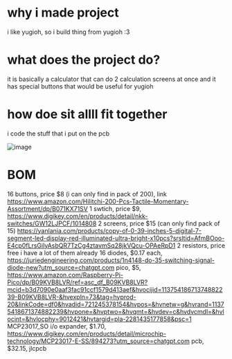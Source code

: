 # why i made project
i like yugioh, so i build thing from yugioh :3
# what does the project do?
it is basically a calculator that can do 2 calculation screens at once and it has special buttons that would be useful for yugioh
# how doe sit allll fit together
i code the stuff that i put on the pcb

![image](https://github.com/user-attachments/assets/3ecbaf89-b288-4ad1-9380-6d929db0e410)

# BOM
16 buttons, price $8 (i can only find in pack of 200), link https://www.amazon.com/Hilitchi-200-Pcs-Tactile-Momentary-Assortment/dp/B071KX71SV 
1 swtich, price $9, https://www.digikey.com/en/products/detail/nkk-switches/GW12LJPCF/1014808
2 screens, price $15 (can only find pack of 15) https://yanlania.com/products/copy-of-0-39-inches-5-digital-7-segment-led-display-red-illuminated-ultra-bright-x10pcs?srsltid=AfmBOoo-E4cp0fLrsGiIyAsbQR7TzCg4ztavmSq28jkVQcu-OPAeRpD1
2 resistors, price free i have a lot of them already
16 diodes, $0.17 each, https://juriedengineering.com/products/1n4148-do-35-switching-signal-diode-new?utm_source=chatgpt.com
pico, $5, https://www.amazon.com/Raspberry-Pi-Pico/dp/B09KVB8LVR/ref=asc_df_B09KVB8LVR?mcid=b3d7090e0aaf3fac91ccf1579d413aef&hvocijid=11375418671374882239-B09KVB8LVR-&hvexpln=73&tag=hyprod-20&linkCode=df0&hvadid=721245378154&hvpos=&hvnetw=g&hvrand=11375418671374882239&hvpone=&hvptwo=&hvqmt=&hvdev=c&hvdvcmdl=&hvlocint=&hvlocphy=9012421&hvtargid=pla-2281435177858&psc=1 
MCP23017_SO i/o expander, $1.70, https://www.digikey.com/en/products/detail/microchip-technology/MCP23017-E-SS/894273?utm_source=chatgpt.com
pcb, $32.15, jlcpcb